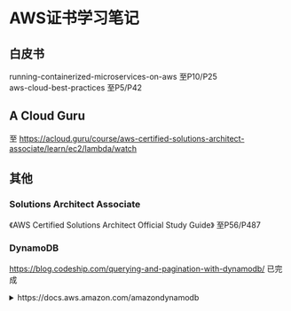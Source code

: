 # AWS证书学习笔记

## 白皮书
running-containerized-microservices-on-aws 至P10/P25  
aws-cloud-best-practices 至P5/P42  

## A Cloud Guru
至 https://acloud.guru/course/aws-certified-solutions-architect-associate/learn/ec2/lambda/watch  

## 其他
### Solutions Architect Associate
《AWS Certified Solutions Architect Official Study Guide》 至P56/P487
### DynamoDB
https://blog.codeship.com/querying-and-pagination-with-dynamodb/ 已完成  
<details>
    <summary>https://docs.aws.amazon.com/amazondynamodb</summary>
    https://docs.aws.amazon.com/amazondynamodb/latest/APIReference/API_Scan.html 已完成  
</details>
